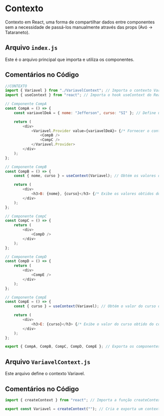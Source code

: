 # Contexto

Contexto em React, uma forma de compartilhar dados entre componentes sem a necessidade de passá-los manualmente através das props (Avó -> Tataraneto).

## Arquivo `index.js`

Este é o arquivo principal que importa e utiliza os componentes.

## Comentários no Código

```javascript
//CONTEXTO
import { Variavel } from "./VariavelContext"; // Importa o contexto Variavel do arquivo VariavelContext.js
import { useContext } from "react"; // Importa o hook useContext do React

// Componente CompA
const CompA = () => {
    const variavelDeA = { nome: "Jefferson", curso: "SI" }; // Define um objeto com os dados a serem compartilhados

    return (
        <div>
            <Variavel.Provider value={variavelDeA}> {/* Fornecer o contexto e valor para os componentes filhos */}
                <CompB />
                <CompC />
            </Variavel.Provider>
        </div>
    );
};

// Componente CompB
const CompB = () => {
    const { nome, curso } = useContext(Variavel); // Obtém os valores do contexto Variavel

    return (
        <div>
            <h3>B: {nome}, {curso}</h3> {/* Exibe os valores obtidos do contexto */}
        </div>
    );
};

// Componente CompC
const CompC = () => {
    return (
        <div>
            <CompD />
        </div>
    );
};

// Componente CompD
const CompD = () => {
    return (
        <div>
            <CompE />
        </div>
    );
};

// Componente CompE
const CompE = () => {
    const { curso } = useContext(Variavel); // Obtém o valor do curso do contexto Variavel

    return (
        <div>
            <h3>E: {curso}</h3> {/* Exibe o valor do curso obtido do contexto */}
        </div>
    );
};

export { CompA, CompB, CompC, CompD, CompE }; // Exporta os componentes para uso em outros arquivos
```

## Arquivo `VariavelContext.js`

Este arquivo define o contexto Variavel.

## Comentários no Código

```javascript
import { createContext } from "react"; // Importa a função createContext do React

export const Variavel = createContext(""); // Cria e exporta um contexto Variavel com um valor padrão vazio
```
